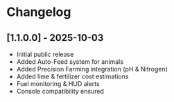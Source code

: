 # Changelog

## [1.1.0.0] - 2025-10-03
- Initial public release
- Added Auto-Feed system for animals
- Added Precision Farming integration (pH & Nitrogen)
- Added lime & fertilizer cost estimations
- Fuel monitoring & HUD alerts
- Console compatibility ensured
